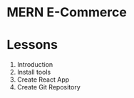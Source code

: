 # MERN E-Commerce

# Lessons
1. Introduction
2. Install tools
3. Create React App
4. Create Git Repository
